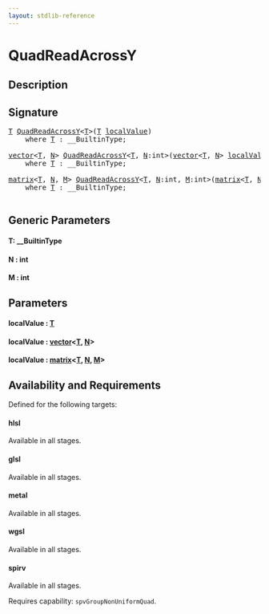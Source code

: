 ```yaml
---
layout: stdlib-reference
---
```


# QuadReadAcrossY

## Description





## Signature 

<pre>
<a href="quadreadacrossy-048e#typeparam-T" class="code_type">T</a> <a href="quadreadacrossy-048e">QuadReadAcrossY</a>&lt;<a href="quadreadacrossy-048e#typeparam-T" class="code_type">T</a>&gt;(<a href="quadreadacrossy-048e#typeparam-T" class="code_type">T</a> <a href="quadreadacrossy-048e#decl-localValue" class="code_param">localValue</a>)
    <span class='code_keyword'>where</span> <a href="quadreadacrossy-048e#typeparam-T" class="code_type">T</a> : __BuiltinType;

<a href="../types/vector/index" class="code_type">vector</a>&lt;<a href="quadreadacrossy-048e#typeparam-T" class="code_type">T</a>, <a href="quadreadacrossy-048e#decl-N" class="code_var">N</a>&gt; <a href="quadreadacrossy-048e">QuadReadAcrossY</a>&lt;<a href="quadreadacrossy-048e#typeparam-T" class="code_type">T</a>, <a href="quadreadacrossy-048e#decl-N" class="code_var">N</a>:<span class="code_keyword">int</span>&gt;(<a href="../types/vector/index" class="code_type">vector</a>&lt;<a href="quadreadacrossy-048e#typeparam-T" class="code_type">T</a>, <a href="quadreadacrossy-048e#decl-N" class="code_var">N</a>&gt; <a href="quadreadacrossy-048e#decl-localValue" class="code_param">localValue</a>)
    <span class='code_keyword'>where</span> <a href="quadreadacrossy-048e#typeparam-T" class="code_type">T</a> : __BuiltinType;

<a href="../types/matrix/index" class="code_type">matrix</a>&lt;<a href="quadreadacrossy-048e#typeparam-T" class="code_type">T</a>, <a href="quadreadacrossy-048e#decl-N" class="code_var">N</a>, <a href="quadreadacrossy-048e#decl-M" class="code_var">M</a>&gt; <a href="quadreadacrossy-048e">QuadReadAcrossY</a>&lt;<a href="quadreadacrossy-048e#typeparam-T" class="code_type">T</a>, <a href="quadreadacrossy-048e#decl-N" class="code_var">N</a>:<span class="code_keyword">int</span>, <a href="quadreadacrossy-048e#decl-M" class="code_var">M</a>:<span class="code_keyword">int</span>&gt;(<a href="../types/matrix/index" class="code_type">matrix</a>&lt;<a href="quadreadacrossy-048e#typeparam-T" class="code_type">T</a>, <a href="quadreadacrossy-048e#decl-N" class="code_var">N</a>, <a href="quadreadacrossy-048e#decl-M" class="code_var">M</a>&gt; <a href="quadreadacrossy-048e#decl-localValue" class="code_param">localValue</a>)
    <span class='code_keyword'>where</span> <a href="quadreadacrossy-048e#typeparam-T" class="code_type">T</a> : __BuiltinType;

</pre>

## Generic Parameters

####  <a id="typeparam-T"></a>T: \_\_BuiltinType
####  <a id="decl-N"></a>N  : int
####  <a id="decl-M"></a>M  : int

## Parameters

####  <a id="decl-localValue"></a>localValue  : [T](quadreadacrossy-048e#typeparam-T)
####  <a id="decl-localValue"></a>localValue  : [vector](../types/vector/index)\<[T](../types/vector/index#typeparam-T), [N](../types/vector/index#decl-N)\>
####  <a id="decl-localValue"></a>localValue  : [matrix](../types/matrix/index)\<[T](), [N](../types/matrix/index#decl-N), [M](../types/matrix/index#decl-M)\>

## Availability and Requirements

Defined for the following targets:

#### hlsl
Available in all stages.

#### glsl
Available in all stages.

#### metal
Available in all stages.

#### wgsl
Available in all stages.

#### spirv
Available in all stages.

Requires capability: `spvGroupNonUniformQuad`.


